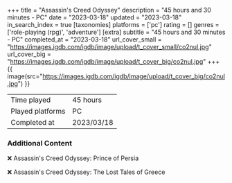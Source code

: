 +++
title = "Assassin's Creed Odyssey"
description = "45 hours and 30 minutes - PC"
date = "2023-03-18"
updated = "2023-03-18"
in_search_index = true
[taxonomies]
platforms = ['pc']
rating = []
genres = ['role-playing (rpg)', 'adventure']
[extra]
subtitle = "45 hours and 30 minutes - PC"
completed_at = "2023-03-18"
url_cover_small = "https://images.igdb.com/igdb/image/upload/t_cover_small/co2nul.jpg"
url_cover_big = "https://images.igdb.com/igdb/image/upload/t_cover_big/co2nul.jpg"
+++
{{ image(src="https://images.igdb.com/igdb/image/upload/t_cover_big/co2nul.jpg") }}

|              |            |
| ------------ | ---------- |
| Time played  | 45 hours |
| Played platforms    | PC |
| Completed at | 2023/03/18 |



### Additional Content


❌ Assassin's Creed Odyssey: Prince of Persia

❌ Assassin's Creed Odyssey: The Lost Tales of Greece
